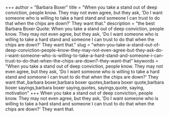 +++
author = "Barbara Boxer"
title = "When you take a stand out of deep conviction, people know. They may not even agree, but they ask, 'Do I want someone who is willing to take a hard stand and someone I can trust to do that when the chips are down?' They want that."
description = "the best Barbara Boxer Quote: When you take a stand out of deep conviction, people know. They may not even agree, but they ask, 'Do I want someone who is willing to take a hard stand and someone I can trust to do that when the chips are down?' They want that."
slug = "when-you-take-a-stand-out-of-deep-conviction-people-know-they-may-not-even-agree-but-they-ask-do-i-want-someone-who-is-willing-to-take-a-hard-stand-and-someone-i-can-trust-to-do-that-when-the-chips-are-down?-they-want-that"
keywords = "When you take a stand out of deep conviction, people know. They may not even agree, but they ask, 'Do I want someone who is willing to take a hard stand and someone I can trust to do that when the chips are down?' They want that.,barbara boxer,barbara boxer quotes,barbara boxer quote,barbara boxer sayings,barbara boxer saying,quotes, sayings,quote, saying, motivation"
+++
When you take a stand out of deep conviction, people know. They may not even agree, but they ask, 'Do I want someone who is willing to take a hard stand and someone I can trust to do that when the chips are down?' They want that.
